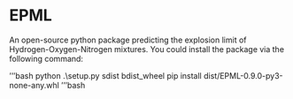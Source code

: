 # EPML
An open-source python package predicting the explosion limit of Hydrogen-Oxygen-Nitrogen mixtures.
You could install the package via the following command:

’’’bash
python .\setup.py sdist bdist_wheel
pip install dist/EPML-0.9.0-py3-none-any.whl
’’’bash
